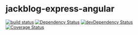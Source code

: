 # jackblog-express-angular

[![build status][travis-image]][travis-url]
[![Dependency Status][david-image]][david-url]
[![devDependency Status][david-dev-image]][david-dev-url]
[![Coverage Status][coveralls-image]][coveralls-url]

[travis-image]: https://travis-ci.org/jackhutu/jackblog-express-angular.svg?branch=master
[travis-url]: https://travis-ci.org/jackhutu/jackblog-express-angular

[david-image]: https://david-dm.org/jackhutu/jackblog-express-angular.svg
[david-url]: https://david-dm.org/jackhutu/jackblog-express-angular

[david-dev-image]: https://david-dm.org/jackhutu/jackblog-express-angular/dev-status.svg
[david-dev-url]: https://david-dm.org/jackhutu/jackblog-express-angular#info=devDependencies

[coveralls-image]: https://coveralls.io/repos/jackhutu/jackblog-express-angular/badge.svg?branch=master&service=github
[coveralls-url]: https://coveralls.io/github/jackhutu/jackblog-express-angular?branch=master
